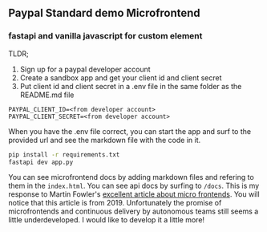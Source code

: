 ## Paypal Standard demo Microfrontend
### fastapi and vanilla javascript for custom element

TLDR;

1. Sign up for a paypal developer account
2. Create a sandbox app and get your client id and client secret
3. Put client id and client secret in a .env file in the same folder as the README.md file

```
PAYPAL_CLIENT_ID=<from developer account>
PAYPAL_CLIENT_SECRET=<from developer account>
```

When you have the .env file correct, you can start the app and surf to the provided url and see the markdown file with the code in it.

```bash
pip install -r requirements.txt
fastapi dev app.py
```

You can see microfrontend docs by adding markdown files and refering to them in the `index.html`. You can see api docs by surfing to `/docs`. This is my response to Martin Fowler's [excellent article about micro frontends](https://martinfowler.com/articles/micro-frontends.html). You will notice that this article is from 2019. Unfortunately the promise of microfrontends and continuous delivery by autonomous teams still seems a little underdeveloped. I would like to develop it a little more!

